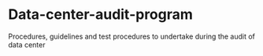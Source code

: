 # Data-center-audit-program
Procedures, guidelines and test procedures to undertake during the audit of data center
